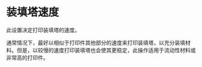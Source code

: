 装填塔速度
====
此设置决定打印装填塔的速度。

通常情况下，最好以相似于打印件其他部分的速度来打印装填塔，以充分装填材料。但是，以较慢的速度打印装填塔也会使其更稳定，此操作适用于流动性材料或非常高的打印件。
